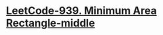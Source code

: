 # [LeetCode-939. Minimum Area Rectangle-middle](https://leetcode.cn/problems/minimum-area-rectangle/)